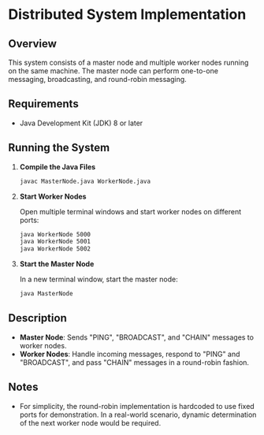 # Distributed System Implementation

## Overview

This system consists of a master node and multiple worker nodes running on the same machine. The master node can perform one-to-one messaging, broadcasting, and round-robin messaging.

## Requirements

- Java Development Kit (JDK) 8 or later

## Running the System

1. **Compile the Java Files**

    ```bash
    javac MasterNode.java WorkerNode.java
    ```

2. **Start Worker Nodes**

    Open multiple terminal windows and start worker nodes on different ports:

    ```bash
    java WorkerNode 5000
    java WorkerNode 5001
    java WorkerNode 5002
    ```

3. **Start the Master Node**

    In a new terminal window, start the master node:

    ```bash
    java MasterNode
    ```

## Description

- **Master Node**: Sends "PING", "BROADCAST", and "CHAIN" messages to worker nodes.
- **Worker Nodes**: Handle incoming messages, respond to "PING" and "BROADCAST", and pass "CHAIN" messages in a round-robin fashion.

## Notes

- For simplicity, the round-robin implementation is hardcoded to use fixed ports for demonstration. In a real-world scenario, dynamic determination of the next worker node would be required.
